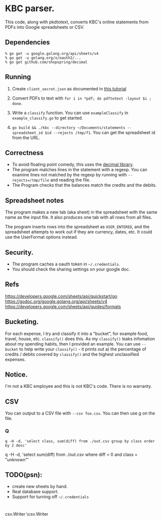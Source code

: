 # KBC parser.

This code, along with pkdtotext, converts KBC's online statements from PDFs into Google spreadsheets or CSV.


## Dependencies

```
% go get -u google.golang.org/api/sheets/v4
% go get -u golang.org/x/oauth2/...
% go get github.com/shopspring/decimal
```

## Running

1) Create `client_secret.json` as documented in [this tutorial](https://developers.google.com/sheets/api/quickstart/go)

2) Convert PDFs to text with `for i in *pdf; do pdftotext -layout $i ; done`.

3) Write a `classify` function. You can use `exampleClassify` in `example_classify.go` to get started.

4) `go build && ./kbc --directory ~/Documents/statements --spreadsheet_id $id --rejects /tmp/f1`. You can get the spreadsheet id from the URL.

## Correctness

 * To avoid floating point comedy, this uses the [decimal library](https://godoc.org/github.com/shopspring/decimal#Decimal.Mul).
 * The program matches lines in the statement with a regexp. You can examine lines not matched by the regexp by running with `--rejects=/tmp/file` and reading the file.
 * The Program checks that the balances match the credits and the debits.

## Spreadsheet notes

The program makes a new tab (aka sheet) in the spreadsheet with the same name as the input file. It also produces one tab with all rows from all files.

The program inserts rows into the spreadsheet as `USER_ENTERED`, and the spreadsheet attempts to work out if they are currency, dates, etc. It could use the UserFormat options instead.

## Security.

* The program caches a oauth token in `~/.credentials`.
* You should check the sharing settings on your google doc.

## Refs

https://developers.google.com/sheets/api/quickstart/go
https://godoc.org/google.golang.org/api/sheets/v4
https://developers.google.com/sheets/api/guides/formats

## Bucketing.

For each expense, I try and classify it into a "bucket", for example food, travel, house, etc. `classify()` does this. As my `classify()` leaks infomation about my spending habits, then I provided an example. You can use `--bucket` to help write your `classify()` - it prints out a) the percentage of credits / debits covered by `classify()` and the highest unclassified expenses.

## Notice.

I'm not a KBC employee and this is not KBC's code. There is no warranty.

## CSV

You can output to a CSV file with `--csv foo.csv`. You can then use [q](http://harelba.github.io/q/) on the file.

### Q

```
q -H -d, 'select class, sum(diff) from ./out.csv group by class order by 2 desc'
```

q -H -d, 'select sum(diff) from ./out.csv where diff < 0 and class = "unknown"'


## TODO(psn):

 * create new sheets by hand.
 * Real database support.
 * Support for turning off `~/.credentials`


#
csv.Writer
\csv.Writer
